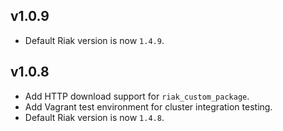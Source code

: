 ## v1.0.9

- Default Riak version is now `1.4.9`.

## v1.0.8

- Add HTTP download support for `riak_custom_package`.
- Add Vagrant test environment for cluster integration testing.
- Default Riak version is now `1.4.8`.
